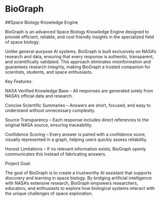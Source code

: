 # BioGraph
##Space Biology Knowledge Engine

BioGraph is an advanced Space Biology Knowledge Engine designed to provide efficient, reliable, and cost friendly insights in the specialized field of space biology.

Unlike general-purpose AI systems, BioGraph is built exclusively on NASA’s research and data, ensuring that every response is authentic, transparent, and scientifically validated. This approach eliminates misinformation and guarantees research integrity, making BioGraph a trusted companion for scientists, students, and space enthusiasts.

Key Features:

NASA Verified Knowledge Base – All responses are generated solely from NASA’s official data and research.

Concise Scientific Summaries – Answers are short, focused, and easy to understand without unnecessary complexity.

Source Transparency – Each response includes direct references to the original NASA source, ensuring traceability.

Confidence Scoring – Every answer is paired with a confidence score, visually represented in a graph, helping users quickly assess reliability.

Honest Limitations – If no relevant information exists, BioGraph openly communicates this instead of fabricating answers.

Project Goal:

The goal of BioGraph is to create a trustworthy AI assistant that supports discovery and learning in space biology. By bridging artificial intelligence with NASA’s extensive research, BioGraph empowers researchers, educators, and enthusiasts to explore how biological systems interact with the unique challenges of space exploration.
